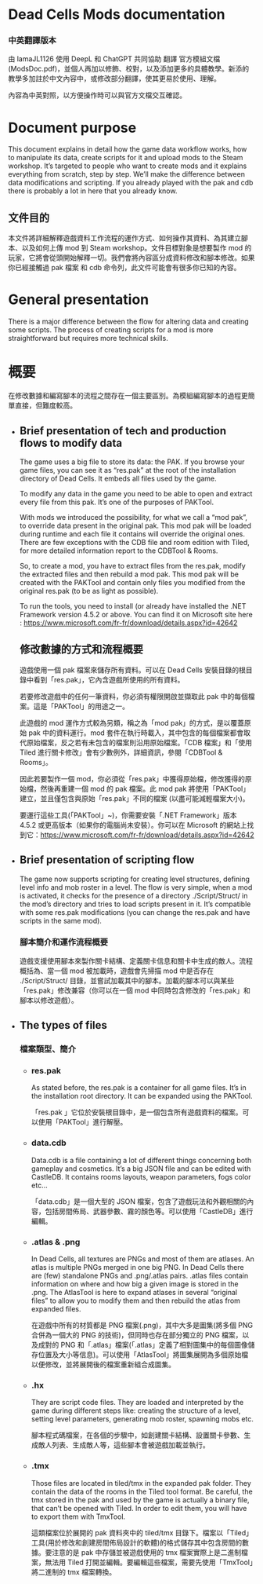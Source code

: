 # Dead Cells Mods documentation 
### 中英翻譯版本
由 lamaJL1126 使用 DeepL 和 ChatGPT 共同協助 翻譯 官方模組文檔(ModsDoc.pdf)，並個人再加以修飾、校對，以及添加更多的具體教學。新添的教學多加註於中文內容中，或修改部分翻譯，使其更易於使用、理解。

內容為中英對照，以方便操作時可以與官方文檔交互確認。


# Document purpose 
This document explains in detail how the game data workflow works, how to manipulate its data, create scripts for it and upload mods to the Steam workshop. It’s targeted to people who want to create mods and it explains everything from scratch, step by step. We’ll make the difference between data modifications and scripting. If you already played with the pak and cdb there is probably a lot in here that you already know.

## 文件目的
本文件將詳細解釋遊戲資料工作流程的運作方式、如何操作其資料、為其建立腳本、以及如何上傳 mod 到 Steam workshop。文件目標對象是想要製作 mod 的玩家，它將會從頭開始解釋一切。我們會將內容區分成資料修改和腳本修改。如果你已經接觸過 pak 檔案 和 cdb 命令列，此文件可能會有很多你已知的內容。


# General presentation
There is a major difference between the flow for altering data and creating some scripts. The process of creating scripts for a mod is more straightforward but requires more technical skills.

# 概要
在修改數據和編寫腳本的流程之間存在一個主要區別。為模組編寫腳本的過程更簡單直接，但難度較高。


- ## Brief presentation of tech and production flows to modify data
  The game uses a big file to store its data: the PAK. If you browse your game files, you can see it as “res.pak” at the root of the installation directory of Dead Cells. It embeds all files used by the game.

  To modify any data in the game you need to be able to open and extract every file from this pak. It’s one of the purposes of PAKTool.

  With mods we introduced the possibility, for what we call a “mod pak”, to override data present in the original pak. This mod pak will be loaded during runtime and each file it contains will override the original ones. There are few exceptions with the CDB file and room edition with Tiled, for more detailed information report to the CDBTool & Rooms.

  So, to create a mod, you have to extract files from the res.pak, modify the extracted files and then rebuild a mod pak. This mod pak will be created with the PAKTool and contain only files you modified from the original res.pak (to be as light as possible).

  To run the tools, you need to install (or already have installed the .NET Framework version 4.5.2 or above. You can find it on Microsoft site here : https://www.microsoft.com/fr-fr/download/details.aspx?id=42642

  ## 修改數據的方式和流程概要
  遊戲使用一個 pak 檔案來儲存所有資料。可以在 Dead Cells 安裝目錄的根目錄中看到「res.pak」，它內含遊戲所使用的所有資料。

  若要修改遊戲中的任何一筆資料，你必須有權限開啟並擷取此 pak 中的每個檔案。這是「PAKTool」的用途之一。

  此遊戲的 mod 運作方式較為另類，稱之為「mod pak」的方式，是以覆蓋原始 pak 中的資料運行。mod 套件在執行時載入，其中包含的每個檔案都會取代原始檔案，反之若有未包含的檔案則沿用原始檔案。「CDB 檔案」和「使用 Tiled 進行關卡修改」會有少數例外，詳細資訊，參閱「CDBTool & Rooms」。

  因此若要製作一個 mod，你必須從「res.pak」中獲得原始檔，修改獲得的原始檔，然後再重建一個 mod 的 pak 檔案。此 mod pak 將使用「PAKTool」建立，並且僅包含與原始「res.pak」不同的檔案 (以盡可能減輕檔案大小)。
  
  要運行這些工具(「PAKTool」~)，你需要安裝「.NET Framework」版本 4.5.2 或更高版本（如果你的電腦尚未安裝）。你可以在 Microsoft 的網站上找到它：https://www.microsoft.com/fr-fr/download/details.aspx?id=42642

  
- ## Brief presentation of scripting flow
  The game now supports scripting for creating level structures, defining level info and mob roster in a level. The flow is very simple, when a mod is activated, it checks for the presence of a directory ./Script/Struct/ in the mod’s directory and tries to load scripts present in it. It’s compatible with some res.pak modifications (you can change the res.pak and have scripts in the same mod).

  ### 腳本簡介和運作流程概要
  遊戲支援使用腳本來製作關卡結構、定義關卡信息和關卡中生成的敵人。流程概括為、當一個 mod 被加載時，遊戲會先掃描 mod 中是否存在 ./Script/Struct/ 目錄，並嘗試加載其中的腳本。加載的腳本可以與某些「res.pak」修改兼容（你可以在一個 mod 中同時包含修改的「res.pak」和腳本以修改遊戲）。


- ## The types of files
  ### 檔案類型、簡介

  
  - ### res.pak
    As stated before, the res.pak is a container for all game files. It’s in the installation root directory. It can be expanded using the PAKTool.

    「res.pak 」它位於安裝根目錄中，是一個包含所有遊戲資料的檔案。可以使用「PAKTool」進行解壓。


  - ### data.cdb
    Data.cdb is a file containing a lot of different things concerning both gameplay and cosmetics. It’s a big JSON file and can be edited with CastleDB. It contains rooms layouts, weapon parameters, fogs color etc...

    「data.cdb」是一個大型的 JSON 檔案，包含了遊戲玩法和外觀相關的內容，包括房間佈局、武器參數、霧的顏色等。可以使用「CastleDB」進行編輯。


  - ### .atlas & .png
    In Dead Cells, all textures are PNGs and most of them are atlases. An atlas is multiple PNGs merged in one big PNG. In Dead Cells there are (few) standalone PNGs and .png/.atlas pairs. .atlas files contain information on where and how big a given image is stored in the .png. The AtlasTool is here to expand atlases in several “original files” to allow you to modify them and then rebuild the atlas from expanded files.

    在遊戲中所有的材質都是 PNG 檔案(.png)，其中大多是圖集(將多個 PNG 合併為一個大的 PNG 的技術)，但同時也存在部分獨立的 PNG 檔案，以及成對的 PNG 和「.atlas」檔案(「.atlas」定義了相對圖集中的每個圖像儲存位置及大小等信息)。可以使用「AtlasTool」將圖集展開為多個原始檔以便修改，並將展開後的檔案重新組合成圖集。


  - ### .hx
    They are script code files. They are loaded and interpreted by the game during different steps like: creating the structure of a level, setting level parameters, generating mob roster, spawning mobs etc.

    腳本程式碼檔案，在各個的步驟中，如創建關卡結構、設置關卡參數、生成敵人列表、生成敵人等，這些腳本會被遊戲加載並執行。


  - ### .tmx
    Those files are located in tiled/tmx in the expanded pak folder. They contain the data of the rooms in the Tiled tool format. Be careful, the tmx stored in the pak and used by the game is actually a binary file, that can’t be opened with Tiled. In order to edit them, you will have to export them with TmxTool.

    這類檔案位於展開的 pak 資料夾中的 tiled/tmx 目錄下。檔案以「Tiled」工具(用於修改和創建房間佈局設計的軟體)的格式儲存其中包含房間的數據。要注意的是 pak 中存儲並被遊戲使用的 tmx 檔案實際上是二進制檔案，無法用 Tiled 打開並編輯。要編輯這些檔案，需要先使用「TmxTool」將二進制的 tmx 檔案轉換。
    

